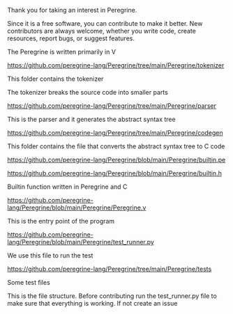 Thank you for taking an interest in Peregrine. 

Since it is a free software, you can contribute to make it better. New contributors are always welcome, whether you write code, create resources, report bugs, or suggest features.

The Peregrine is written primarily in V

https://github.com/peregrine-lang/Peregrine/tree/main/Peregrine/tokenizer

This folder contains the tokenizer

The tokenizer breaks the source code into smaller parts

https://github.com/peregrine-lang/Peregrine/tree/main/Peregrine/parser

This is the parser and it generates the abstract syntax tree

https://github.com/peregrine-lang/Peregrine/tree/main/Peregrine/codegen

This folder contains the file that converts the abstract syntax tree to C code 

https://github.com/peregrine-lang/Peregrine/blob/main/Peregrine/builtin.pe

https://github.com/peregrine-lang/Peregrine/blob/main/Peregrine/builtin.h

Builtin function written in Peregrine and C

https://github.com/peregrine-lang/Peregrine/blob/main/Peregrine/Peregrine.v

This is the entry point of the program

https://github.com/peregrine-lang/Peregrine/blob/main/Peregrine/test_runner.py

We use this file to run the test

https://github.com/peregrine-lang/Peregrine/tree/main/Peregrine/tests

Some test files

This is the file structure. Before contributing run the test_runner.py file to make sure that everything is working. If not create an issue
